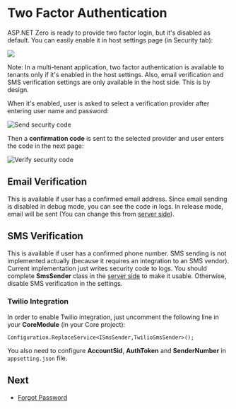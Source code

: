 # Two Factor Authentication

ASP.NET Zero is ready to provide two factor login, but it's disabled as
default. You can easily enable it in host settings page (in Security
tab):

<img src="D:/Github/documents/docs/en/images/lockout-two-factor-settings-1.png" class="img-thumbnail" />

Note: In a multi-tenant application, two factor authentication is
available to tenants only if it's enabled in the host settings. Also,
email verification and SMS verification settings are only available in
the host side. This is by design.

When it's enabled, user is asked to select a verification provider after
entering user name and password:

<img src="D:/Github/documents/docs/en/images/send-security-code-1.png" alt="Send security code" class="img-thumbnail" />

Then a **confirmation code** is sent to the selected provider and user
enters the code in the next page:

<img src="D:/Github/documents/docs/en/images/verify-security-code-1.png" alt="Verify security code" class="thumbnail" />

## Email Verification

This is available if user has a confirmed email address. Since email sending is disabled in debug mode, you can see the code in logs. In release mode, email will be sent (You can change this from [server side](Development-Guide-Core.md)).

## SMS Verification

This is available if user has a confirmed phone number. SMS sending is not implemented actually (because it requires an integration to an SMS vendor). Current implementation just writes security code to logs. You
should complete **SmsSender** class in the [server side](Development-Guide-Core.md) to make it usable. Otherwise, disable SMS verification in the settings.

### Twilio Integration

In order to enable Twilio integration, just uncomment the following line in your **CoreModule** (in your Core project):

```
Configuration.ReplaceService<ISmsSender,TwilioSmsSender>();
```

You also need to configure **AccountSid**, **AuthToken** and **SenderNumber** in `appsetting.json` file.

## Next

* [Forgot Password](Getting-Started-Angular-Forgot-Password)